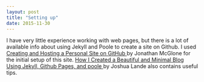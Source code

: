 ```yaml
---
layout: post
title: "Setting up"
date: 2015-11-30
---
```


I have very little experience working with web pages, but there is a lot of available info about using Jekyll and Poole to create a site on Github. I used <a href="http://jmcglone.com/guides/github-pages/" a>  Creating and Hosting a Personal Site on GitHub </a> by Jonathan McGlone for the initial setup of this site.  <a href="http://joshualande.com/jekyll-github-pages-poole/" a> How I Created a Beautiful and Minimal Blog Using Jekyll, Github Pages, and poole </a> by Joshua Lande also contains useful tips.
